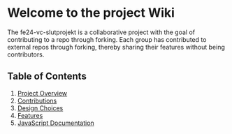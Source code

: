 # Welcome to the project Wiki

The fe24-vc-slutprojekt is a collaborative project with the goal of contributing to a repo through forking. 
Each group has contributed to external repos through forking, thereby sharing their features without being contributors. 

## Table of Contents

1. [Project Overview](./Project-Overview)
2. [Contributions](./Contributions)
3. [Design Choices](./Design-Choices)
4. [Features](./Features)
5. [JavaScript Documentation](./JavaScript-Documentation)